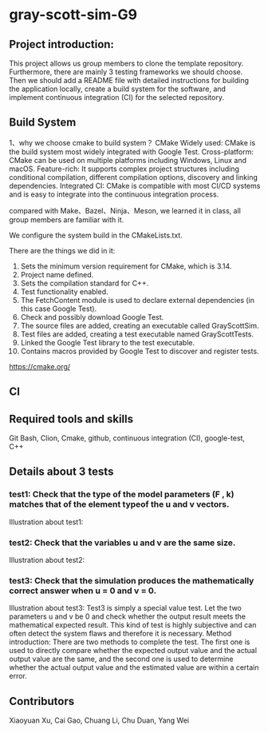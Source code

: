 # gray-scott-sim-G9

## Project introduction:
This project allows us group members to clone the template repository. Furthermore, there are mainly 3 testing frameworks we should choose. 
Then we should add a README file with detailed instructions for building the application locally, create a build system for the software, and implement continuous integration (CI) for the selected repository.


## Build System
1、why we choose cmake to build system？
CMake
Widely used: CMake is the build system most widely integrated with Google Test.
Cross-platform: CMake can be used on multiple platforms including Windows, Linux and macOS.
Feature-rich: It supports complex project structures including conditional compilation, different compilation options, discovery and linking dependencies.
Integrated CI: CMake is compatible with most CI/CD systems and is easy to integrate into the continuous integration process.

compared with Make、Bazel、Ninja、Meson, we learned it in class, all group members are familiar with it.


We configure the system build in the CMakeLists.txt.

There are the things we did in it:
1. Sets the minimum version requirement for CMake, which is 3.14. 
2. Project name defined.
3. Sets the compilation standard for C++. 
4. Test functionality enabled. 
5. The FetchContent module is used to declare external dependencies (in this case Google Test). 
6. Check and possibly download Google Test. 
7. The source files are added, creating an executable called GrayScottSim. 
8. Test files are added, creating a test executable named GrayScottTests. 
9. Linked the Google Test library to the test executable. 
10. Contains macros provided by Google Test to discover and register tests.


https://cmake.org/








## CI





## Required tools and skills
Git Bash, Clion, Cmake, github, continuous integration (CI), google-test, C++

## Details about 3 tests

### test1: Check that the type of the model parameters (F , k) matches that of the element typeof the u and v vectors.
Illustration about test1:



### test2: Check that the variables u and v are the same size.
Illustration about test2:



### test3: Check that the simulation produces the mathematically correct answer when u = 0 and v = 0.
Illustration about test3:
Test3 is simply a special value test. Let the two parameters u and v be 0 and check whether the output result meets the mathematical expected result. This kind of test is highly subjective and can often detect the system flaws and therefore it is necessary.
Method introduction:
There are two methods to complete the test. The first one is used to directly compare whether the expected output value and the actual output value are the same, and the second one is used to determine whether the actual output value and the estimated value are within a certain error.

## Contributors
Xiaoyuan Xu, Cai Gao, Chuang Li, Chu Duan, Yang Wei
